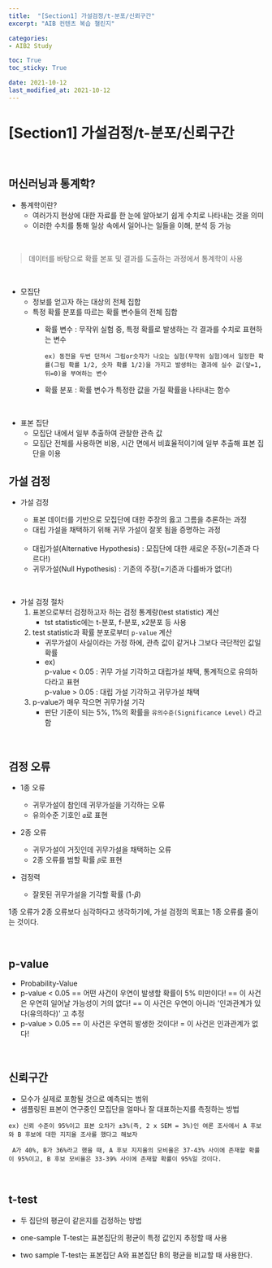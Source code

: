 ```yaml
---
title:  "[Section1] 가설검정/t-분포/신뢰구간"
excerpt: "AIB 컨텐츠 복습 챌린지"

categories:
- AIB2 Study

toc: True
toc_sticky: True

date: 2021-10-12
last_modified_at: 2021-10-12
---
```


# [Section1] 가설검정/t-분포/신뢰구간

<br>

## 머신러닝과 통계학?

- 통계학이란?
  - 여러가지 현상에 대한 자료를 한 눈에 알아보기 쉽게 수치로 나타내는 것을 의미
  - 이러한 수치를 통해 일상 속에서 일어나는 일들을 이해, 분석 등 가능

<br>

> 데이터를 바탕으로 확률 본포 및 결과를 도출하는 과정에서 통계학이 사용

<br>

- 모집단
  - 정보를 얻고자 하는 대상의 전체 집합
  - 특정 확률 분포를 따르는 확률 변수들의 전체 집합
    - 확률 변수 : 무작위 실험 중, 특정 확률로 발생하는 각 결과를 수치로 표현하는 변수

        ```
        ex) 동전을 두번 던져서 그림or숫자가 나오는 실험(무작위 실험)에서 일정한 확률(그림 확률 1/2, 숫자 확률 1/2)을 가지고 발생하는 결과에 실수 값(앞=1, 뒤=0)을 부여하는 변수
        ```

    - 확률 분포 : 확률 변수가 특정한 값을 가질 확률을 나타내는 함수
    
<br>

- 표본 집단
  - 모집단 내에서 일부 추출하여 관찰한 관측 값
  - 모집단 전체를 사용하면 비용, 시간 면에서 비효율적이기에 일부 추출해 표본 집단을 이용


## 가설 검정

- 가설 검정
  - 표본 데이터를 기반으로 모집단에 대한 주장의 옳고 그름을 추론하는 과정
  - 대립 가설을 채택하기 위해 귀무 가설이 잘못 됨을 증명하는 과정

  <br>

  - 대립가설(Alternative Hypothesis) : 모집단에 대한 새로운 주장(=기존과 다르다!)
  - 귀무가설(Null Hypothesis) : 기존의 주장(=기존과 다를바가 없다!)

<br>

- 가설 검정 절차
  1. 표본으로부터 검정하고자 하는 검정 통계랑(test statistic) 계산
     - tst statistic에는 t-분포, f-분포, x2분포 등 사용
  2. test statistic과 확률 분포로부터 `p-value` 계산
     - 귀무가설이 사실이라는 가정 하에, 관측 값이 같거나 그보다 극단적인 값일 확률
     - ex) <br>
        p-value < 0.05 : 귀무 가설 기각하고 대립가설 채택, 통계적으로 유의하다라고 표현<br>
        p-value > 0.05 : 대립 가설 기각하고 귀무가설 채택
  3. p-value가 매우 작으면 귀무가설 기각
     - 판단 기준이 되는 5%, 1%의 확률을 `유의수준(Significance Level)` 라고 함

<br>

## 검정 오류

- 1종 오류 
  - 귀무가설이 참인데 귀무가설을 기각하는 오류
  - 유의수준 기호인 `𝛼`로 표현

- 2종 오류
  - 귀무가설이 거짓인데 귀무가설을 채택하는 오류
  - 2종 오류를 범할 확률 `𝛽`로 표현

- 검정력
  - 잘못된 귀무가설을 기각할 확률 (1-𝛽)

1종 오류가 2종 오류보다 심각하다고 생각하기에, 가설 검정의 목표는 1종 오류를 줄이는 것이다.

<br>

## p-value

- Probability-Value
- p-value < 0.05 == 어떤 사건이 우연이 발생할 확률이 5% 미만이다! == 이 사건은 우연히 일어날 가능성이 거의 없다! == 이 사건은 우연이 아니라 '인과관계가 있다(유의하다)' 고 추정
- p-value > 0.05 == 이 사건은 우연히 발생한 것이다! = 이 사건은 인과관계가 없다!

<br>

## 신뢰구간 

- 모수가 실제로 포함될 것으로 예측되는 범위
- 샘플링된 표본이 연구중인 모집단을 얼마나 잘 대표하는지를 측정하는 방법

```
ex) 신뢰 수준이 95%이고 표본 오차가 ±3%(즉, 2 x SEM = 3%)인 여론 조사에서 A 후보와 B 후보에 대한 지지율 조사를 했다고 해보자

 A가 40%, B가 36%라고 했을 때, A 후보 지지율의 모비율은 37-43% 사이에 존재할 확률이 95%이고, B 후보 모비율은 33-39% 사이에 존재할 확률이 95%일 것이다.
 ```

<br>

## t-test

- 두 집단의 평균이 같은지를 검정하는 방법

- one-sample T-test는 표본집단의 평균이 특정 값인지 추정할 때 사용
- two sample T-test는 표본집단 A와 표본집단 B의 평균을 비교할 때 사용한다.
